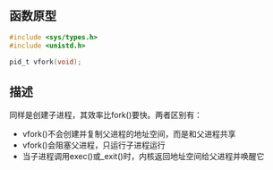 ## 函数原型
```c
#include <sys/types.h>
#include <unistd.h>

pid_t vfork(void);
```
## 描述
同样是创建子进程，其效率比fork()要快。两者区别有：
- vfork()不会创建并复制父进程的地址空间，而是和父进程共享
- vfork()会阻塞父进程，只运行子进程运行
- 当子进程调用exec()或_exit()时，内核返回地址空间给父进程并唤醒它

